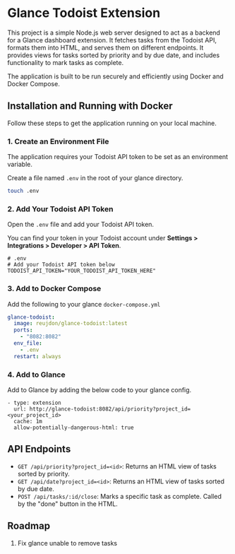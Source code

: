 # Glance Todoist Extension

This project is a simple Node.js web server designed to act as a backend for a Glance dashboard extension. It fetches tasks from the Todoist API, formats them into HTML, and serves them on different endpoints. It provides views for tasks sorted by priority and by due date, and includes functionality to mark tasks as complete.

The application is built to be run securely and efficiently using Docker and Docker Compose.

## Installation and Running with Docker

Follow these steps to get the application running on your local machine.

### 1. Create an Environment File

The application requires your Todoist API token to be set as an environment variable.

Create a file named `.env` in the root of your glance directory.

```bash
touch .env
```

### 2. Add Your Todoist API Token

Open the `.env` file and add your Todoist API token.

You can find your token in your Todoist account under **Settings > Integrations > Developer > API Token**.

```.env
# .env
# Add your Todoist API token below
TODOIST_API_TOKEN="YOUR_TODOIST_API_TOKEN_HERE"
```

### 3. Add to Docker Compose

Add the following to your glance `docker-compose.yml`

```yaml
glance-todoist:
  image: reujdon/glance-todoist:latest
  ports:
    - "8082:8082"
  env_file:
    - .env
  restart: always
```

### 4. Add to Glance

Add to Glance by adding the below code to your glance config.

```
- type: extension
  url: http://glance-todoist:8082/api/priority?project_id=<your_project_id>
  cache: 1m
  allow-potentially-dangerous-html: true
```

## API Endpoints

- `GET /api/priority?project_id=<id>`: Returns an HTML view of tasks sorted by priority.
- `GET /api/date?project_id=<id>`: Returns an HTML view of tasks sorted by due date.
- `POST /api/tasks/:id/close`: Marks a specific task as complete. Called by the "done" button in the HTML.

## Roadmap

1. Fix glance unable to remove tasks
